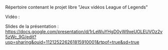 Répertoire contenant le projet libre "Jeux vidéos League of Legends"  

Vidéo :  

Slides de la présentation : https://docs.google.com/presentation/d/1rLeWuYHgD0yW9xeUOLEUVOz2v5zWc_9G/edit?usp=sharing&ouid=112125226261815910001&rtpof=true&sd=true


